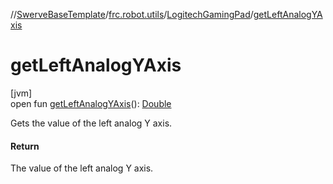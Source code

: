 //[SwerveBaseTemplate](../../../index.md)/[frc.robot.utils](../index.md)/[LogitechGamingPad](index.md)/[getLeftAnalogYAxis](get-left-analog-y-axis.md)

# getLeftAnalogYAxis

[jvm]\
open fun [getLeftAnalogYAxis](get-left-analog-y-axis.md)(): [Double](https://kotlinlang.org/api/latest/jvm/stdlib/kotlin/-double/index.html)

Gets the value of the left analog Y axis.

#### Return

The value of the left analog Y axis.
